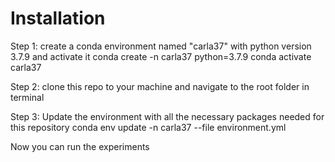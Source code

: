 # Installation

Step 1: create a conda environment named "carla37" with python version 3.7.9 and activate it
    conda create -n carla37 python=3.7.9
    conda activate carla37

Step 2: clone this repo to your machine and navigate to the root folder in terminal

Step 3: Update the environment with all the necessary packages needed for this repository
    conda env update -n carla37 --file environment.yml

Now you can run the experiments
